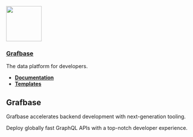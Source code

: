 <a href="https://grafbase.com">
  <img src="https://grafbase.com/favicon.png" height="96">
  <h3>Grafbase</h3>
</a>

The data platform for developers.

* <a href="https://grafbase.com/docs"><strong>Documentation</strong></a>
* <strong>[Templates](templates)</strong>

## Grafbase

Grafbase accelerates backend development with next-generation tooling.

Deploy globally fast GraphQL APIs with a top-notch developer experience.
